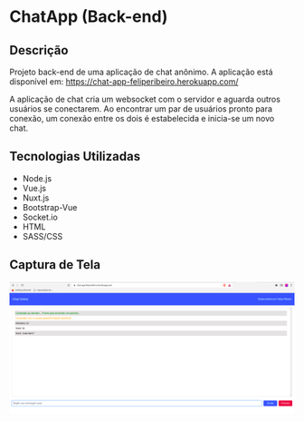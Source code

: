 # ChatApp (Back-end)

## Descrição
Projeto back-end de uma aplicação de chat anônimo. A aplicação está disponível em: <https://chat-app-feliperibeiro.herokuapp.com/>

A aplicação de chat cria um websocket com o servidor e aguarda outros usuários se conectarem. Ao encontrar um par de usuários pronto para conexão, um conexão entre os dois é estabelecida e inicia-se um novo chat.

## Tecnologias Utilizadas

* Node.js
* Vue.js
* Nuxt.js
* Bootstrap-Vue
* Socket.io
* HTML
* SASS/CSS

## Captura de Tela

![Captura de Tela da Aplicação](/captura-app.png)
